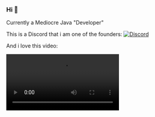 ### Hi 👋

Currently a Mediocre Java "Developer"

This is a Discord that i am one of the founders:
[![Discord](https://discordapp.com/api/guilds/689492899389505650/widget.png)](  https://discord.gg/XpTWUy72Cq)

And i love this video:

![h](https://user-images.githubusercontent.com/49768896/119433568-e11cd900-bcec-11eb-9015-aea05932d6b7.mp4)

<!--
**DatRatVS/DatRatVS** is a ✨ _special_ ✨ repository because its `README.md` (this file) appears on your GitHub profile.

Here are some ideas to get you started:

- 🔭 I’m currently working on ...
- 🌱 I’m currently learning ...
- 👯 I’m looking to collaborate on ...
- 🤔 I’m looking for help with ...
- 💬 Ask me about ...
- 📫 How to reach me: ...
- 😄 Pronouns: ...
- ⚡ Fun fact: ...
-->
